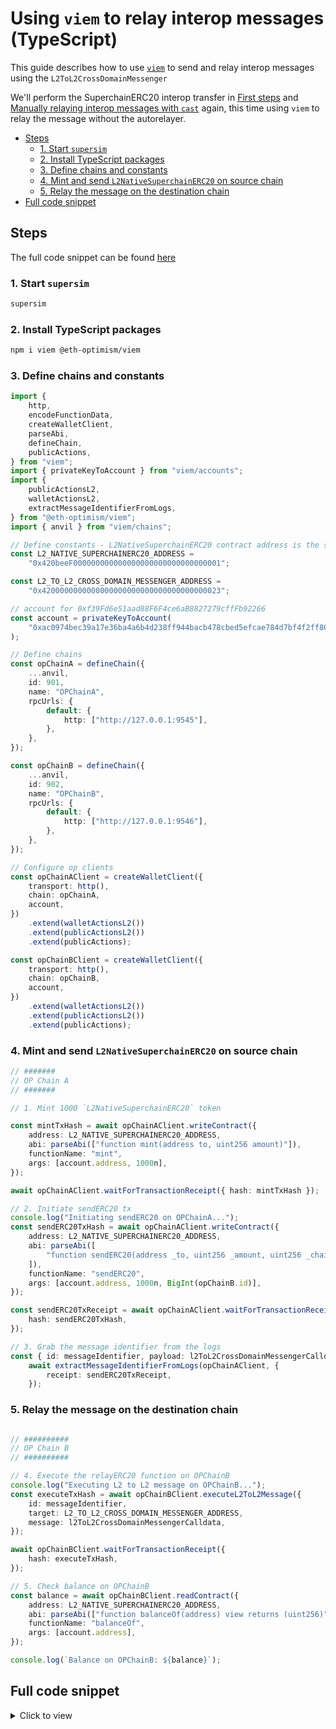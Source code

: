 <!-- omit in toc -->
# Using `viem` to relay interop messages (TypeScript)

This guide describes how to use [`viem`](https://viem.sh/) to send and relay interop messages using the `L2ToL2CrossDomainMessenger`

We'll perform the SuperchainERC20 interop transfer in [First steps](../../getting-started/first-steps.md#send-an-interoperable-superchainerc20-token-from-chain-901-to-902-l2-to-l2-message-passing) and [Manually relaying interop messages with `cast`](./manually-relaying-interop-messages-cast.md) again, this time using `viem` to relay the message without the autorelayer.

- [Steps](#steps)
  - [1. Start `supersim`](#1-start-supersim)
  - [2. Install TypeScript packages](#2-install-typescript-packages)
  - [3. Define chains and constants](#3-define-chains-and-constants)
  - [4. Mint and send `L2NativeSuperchainERC20` on source chain](#4-mint-and-send-l2nativesuperchainerc20-on-source-chain)
  - [5. Relay the message on the destination chain](#5-relay-the-message-on-the-destination-chain)
- [Full code snippet](#full-code-snippet)


## Steps

The full code snippet can be found [here](#full-code-snippet)

### 1. Start `supersim`

```sh
supersim
```

### 2. Install TypeScript packages
```sh
npm i viem @eth-optimism/viem
```

### 3. Define chains and constants

```ts
import {
	http,
	encodeFunctionData,
	createWalletClient,
	parseAbi,
	defineChain,
	publicActions,
} from "viem";
import { privateKeyToAccount } from "viem/accounts";
import {
	publicActionsL2,
	walletActionsL2,
	extractMessageIdentifierFromLogs,
} from "@eth-optimism/viem";
import { anvil } from "viem/chains";

// Define constants - L2NativeSuperchainERC20 contract address is the same on every chain
const L2_NATIVE_SUPERCHAINERC20_ADDRESS =
	"0x420beeF000000000000000000000000000000001";

const L2_TO_L2_CROSS_DOMAIN_MESSENGER_ADDRESS =
	"0x4200000000000000000000000000000000000023";

// account for 0xf39Fd6e51aad88F6F4ce6aB8827279cffFb92266
const account = privateKeyToAccount(
	"0xac0974bec39a17e36ba4a6b4d238ff944bacb478cbed5efcae784d7bf4f2ff80",
);

// Define chains
const opChainA = defineChain({
	...anvil,
	id: 901,
	name: "OPChainA",
	rpcUrls: {
		default: {
			http: ["http://127.0.0.1:9545"],
		},
	},
});

const opChainB = defineChain({
	...anvil,
	id: 902,
	name: "OPChainB",
	rpcUrls: {
		default: {
			http: ["http://127.0.0.1:9546"],
		},
	},
});

// Configure op clients
const opChainAClient = createWalletClient({
	transport: http(),
	chain: opChainA,
	account,
})
	.extend(walletActionsL2())
	.extend(publicActionsL2())
	.extend(publicActions);

const opChainBClient = createWalletClient({
	transport: http(),
	chain: opChainB,
	account,
})
	.extend(walletActionsL2())
	.extend(publicActionsL2())
	.extend(publicActions);
```

### 4. Mint and send `L2NativeSuperchainERC20` on source chain

```ts
// #######
// OP Chain A
// #######

// 1. Mint 1000 `L2NativeSuperchainERC20` token

const mintTxHash = await opChainAClient.writeContract({
	address: L2_NATIVE_SUPERCHAINERC20_ADDRESS,
	abi: parseAbi(["function mint(address to, uint256 amount)"]),
	functionName: "mint",
	args: [account.address, 1000n],
});

await opChainAClient.waitForTransactionReceipt({ hash: mintTxHash });

// 2. Initiate sendERC20 tx
console.log("Initiating sendERC20 on OPChainA...");
const sendERC20TxHash = await opChainAClient.writeContract({
	address: L2_NATIVE_SUPERCHAINERC20_ADDRESS,
	abi: parseAbi([
		"function sendERC20(address _to, uint256 _amount, uint256 _chainId)",
	]),
	functionName: "sendERC20",
	args: [account.address, 1000n, BigInt(opChainB.id)],
});

const sendERC20TxReceipt = await opChainAClient.waitForTransactionReceipt({
	hash: sendERC20TxHash,
});

// 3. Grab the message identifier from the logs
const { id: messageIdentifier, payload: l2ToL2CrossDomainMessengerCalldata } =
	await extractMessageIdentifierFromLogs(opChainAClient, {
		receipt: sendERC20TxReceipt,
	});

```

### 5. Relay the message on the destination chain

```ts

// ##########
// OP Chain B
// ##########

// 4. Execute the relayERC20 function on OPChainB
console.log("Executing L2 to L2 message on OPChainB...");
const executeTxHash = await opChainBClient.executeL2ToL2Message({
	id: messageIdentifier,
	target: L2_TO_L2_CROSS_DOMAIN_MESSENGER_ADDRESS,
	message: l2ToL2CrossDomainMessengerCalldata,
});

await opChainBClient.waitForTransactionReceipt({
	hash: executeTxHash,
});

// 5. Check balance on OPChainB
const balance = await opChainBClient.readContract({
	address: L2_NATIVE_SUPERCHAINERC20_ADDRESS,
	abi: parseAbi(["function balanceOf(address) view returns (uint256)"]),
	functionName: "balanceOf",
	args: [account.address],
});

console.log(`Balance on OPChainB: ${balance}`);
```


## Full code snippet

<details>
  <summary>Click to view</summary>

```ts
// Using viem to transfer L2NativeSuperchainERC20

import {
	http,
	encodeFunctionData,
	createWalletClient,
	parseAbi,
	defineChain,
	publicActions,
} from "viem";
import { privateKeyToAccount } from "viem/accounts";
import {
	publicActionsL2,
	walletActionsL2,
	extractMessageIdentifierFromLogs,
} from "@eth-optimism/viem";
import { anvil } from "viem/chains";

// Define constants - L2NativeSuperchainERC20 contract address is the same on every chain
const L2_NATIVE_SUPERCHAINERC20_ADDRESS =
	"0x420beeF000000000000000000000000000000001";

const L2_TO_L2_CROSS_DOMAIN_MESSENGER_ADDRESS =
	"0x4200000000000000000000000000000000000023";

// account for 0xf39Fd6e51aad88F6F4ce6aB8827279cffFb92266
const account = privateKeyToAccount(
	"0xac0974bec39a17e36ba4a6b4d238ff944bacb478cbed5efcae784d7bf4f2ff80",
);

// Define chains
const opChainA = defineChain({
	...anvil,
	id: 901,
	name: "OPChainA",
	rpcUrls: {
		default: {
			http: ["http://127.0.0.1:9545"],
		},
	},
});

const opChainB = defineChain({
	...anvil,
	id: 902,
	name: "OPChainB",
	rpcUrls: {
		default: {
			http: ["http://127.0.0.1:9546"],
		},
	},
});

// Configure op clients
const opChainAClient = createWalletClient({
	transport: http(),
	chain: opChainA,
	account,
})
	.extend(walletActionsL2())
	.extend(publicActionsL2())
	.extend(publicActions);

const opChainBClient = createWalletClient({
	transport: http(),
	chain: opChainB,
	account,
})
	.extend(walletActionsL2())
	.extend(publicActionsL2())
	.extend(publicActions);

// #######
// OP Chain A
// #######
// 1. Mint 1000 `L2NativeSuperchainERC20` token

const mintTxHash = await opChainAClient.writeContract({
	address: L2_NATIVE_SUPERCHAINERC20_ADDRESS,
	abi: parseAbi(["function mint(address to, uint256 amount)"]),
	functionName: "mint",
	args: [account.address, 1000n],
});

await opChainAClient.waitForTransactionReceipt({ hash: mintTxHash });

// 2. Initiate sendERC20 tx
console.log("Initiating sendERC20 on OPChainA...");
const sendERC20TxHash = await opChainAClient.writeContract({
	address: L2_NATIVE_SUPERCHAINERC20_ADDRESS,
	abi: parseAbi([
		"function sendERC20(address _to, uint256 _amount, uint256 _chainId)",
	]),
	functionName: "sendERC20",
	args: [account.address, 1000n, BigInt(opChainB.id)],
});

const sendERC20TxReceipt = await opChainAClient.waitForTransactionReceipt({
	hash: sendERC20TxHash,
});

// 3. Grab the message identifier from the logs
const { id: messageIdentifier, payload: l2ToL2CrossDomainMessengerCalldata } =
	await extractMessageIdentifierFromLogs(opChainAClient, {
		receipt: sendERC20TxReceipt,
	});

// ##########
// OP Chain B
// ##########
// 4. Execute the relayERC20 function on OPChainB
console.log("Executing L2 to L2 message on OPChainB...");
const executeTxHash = await opChainBClient.executeL2ToL2Message({
	id: messageIdentifier,
	target: L2_TO_L2_CROSS_DOMAIN_MESSENGER_ADDRESS,
	message: l2ToL2CrossDomainMessengerCalldata,
});

await opChainBClient.waitForTransactionReceipt({
	hash: executeTxHash,
});

// 5. Check balance on OPChainB
const balance = await opChainBClient.readContract({
	address: L2_NATIVE_SUPERCHAINERC20_ADDRESS,
	abi: parseAbi(["function balanceOf(address) view returns (uint256)"]),
	functionName: "balanceOf",
	args: [account.address],
});

console.log(`Balance on OPChainB: ${balance}`);

```